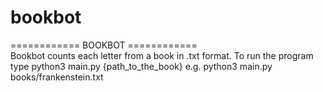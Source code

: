 # bookbot

============ BOOKBOT ============<br>
Bookbot counts each letter from a book in .txt format.
To run the program type python3 main.py {path_to_the_book} e.g. python3 main.py books/frankenstein.txt